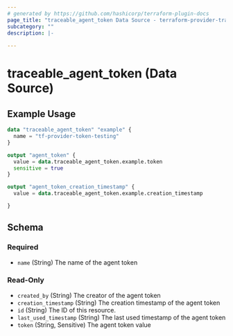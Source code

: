 ```yaml
---
# generated by https://github.com/hashicorp/terraform-plugin-docs
page_title: "traceable_agent_token Data Source - terraform-provider-traceable"
subcategory: ""
description: |-
  
---
```


# traceable_agent_token (Data Source)

## Example Usage

```terraform
data "traceable_agent_token" "example" {
  name = "tf-provider-token-testing"
}

output "agent_token" {
  value = data.traceable_agent_token.example.token
  sensitive = true
}

output "agent_token_creation_timestamp" {
  value = data.traceable_agent_token.example.creation_timestamp

}
```


<!-- schema generated by tfplugindocs -->
## Schema

### Required

- `name` (String) The name of the agent token

### Read-Only

- `created_by` (String) The creator of the agent token
- `creation_timestamp` (String) The creation timestamp of the agent token
- `id` (String) The ID of this resource.
- `last_used_timestamp` (String) The last used timestamp of the agent token
- `token` (String, Sensitive) The agent token value
